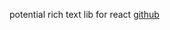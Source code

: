 potential rich text lib for react [github](https://github.com/megahertz/react-simple-wysiwyg#readme)

